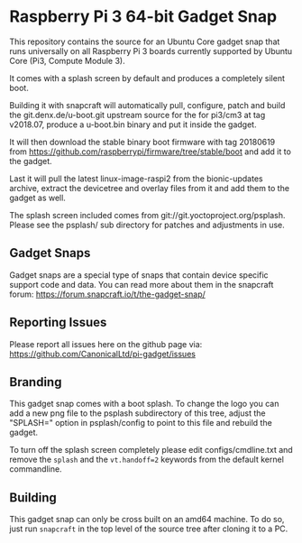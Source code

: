 # Raspberry Pi 3 64-bit Gadget Snap

This repository contains the source for an Ubuntu Core gadget snap that runs
universally on all Raspberry Pi 3 boards currently supported by Ubuntu Core
(Pi3, Compute Module 3).

It comes with a splash screen by default and produces a completely silent boot.

Building it with snapcraft will automatically pull, configure, patch and build
the git.denx.de/u-boot.git upstream source for the for pi3/cm3 at tag v2018.07,
produce a u-boot.bin binary and put it inside the gadget.

It will then download the stable binary boot firmware with tag 20180619
from https://github.com/raspberrypi/firmware/tree/stable/boot and add it to the gadget.

Last it will pull the latest linux-image-raspi2 from the bionic-updates archive, extract the
devicetree and overlay files from it and add them to the gadget as well.

The splash screen included comes from git://git.yoctoproject.org/psplash. Please see the
psplash/ sub directory for patches and adjustments in use.

## Gadget Snaps

Gadget snaps are a special type of snaps that contain device specific support
code and data. You can read more about them in the snapcraft forum:
https://forum.snapcraft.io/t/the-gadget-snap/

## Reporting Issues

Please report all issues here on the github page via:
https://github.com/CanonicalLtd/pi-gadget/issues

## Branding

This gadget snap comes with a boot splash. To change the logo you can add a new png file to
the psplash subdirectory of this tree, adjust the "SPLASH=" option in psplash/config to
point to this file and rebuild the gadget.

To turn off the splash screen completely please edit configs/cmdline.txt and remove
the `splash` and the `vt.handoff=2` keywords from the default kernel commandline.

## Building

This gadget snap can only be cross built on an amd64 machine. To do so, just run `snapcraft`
in the top level of the source tree after cloning it to a PC.
